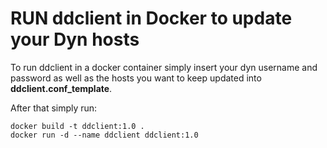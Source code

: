 # RUN ddclient in Docker to update your Dyn hosts

To run ddclient in a docker container simply insert your dyn username and password as well as the hosts you want to keep updated into **ddclient.conf_template**.

After that simply run:

```
docker build -t ddclient:1.0 .
docker run -d --name ddclient ddclient:1.0
```
